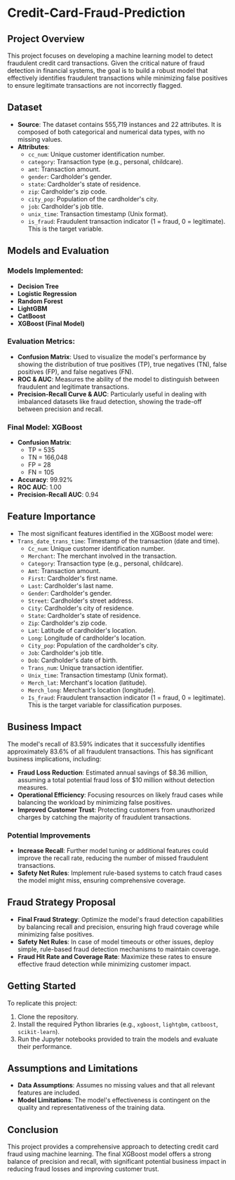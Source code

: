 # Credit-Card-Fraud-Prediction

## Project Overview

This project focuses on developing a machine learning model to detect fraudulent credit card transactions. Given the critical nature of fraud detection in financial systems, the goal is to build a robust model that effectively identifies fraudulent transactions while minimizing false positives to ensure legitimate transactions are not incorrectly flagged.

## Dataset

- **Source**: The dataset contains 555,719 instances and 22 attributes. It is composed of both categorical and numerical data types, with no missing values.
- **Attributes**:
  - `cc_num`: Unique customer identification number.
  - `category`: Transaction type (e.g., personal, childcare).
  - `amt`: Transaction amount.
  - `gender`: Cardholder's gender.
  - `state`: Cardholder's state of residence.
  - `zip`: Cardholder's zip code.
  - `city_pop`: Population of the cardholder's city.
  - `job`: Cardholder's job title.
  - `unix_time`: Transaction timestamp (Unix format).
  - `is_fraud`: Fraudulent transaction indicator (1 = fraud, 0 = legitimate). This is the target variable.

## Models and Evaluation

### Models Implemented:
- **Decision Tree**
- **Logistic Regression**
- **Random Forest**
- **LightGBM**
- **CatBoost**
- **XGBoost (Final Model)**

### Evaluation Metrics:
- **Confusion Matrix**: Used to visualize the model's performance by showing the distribution of true positives (TP), true negatives (TN), false positives (FP), and false negatives (FN).
- **ROC & AUC**: Measures the ability of the model to distinguish between fraudulent and legitimate transactions.
- **Precision-Recall Curve & AUC**: Particularly useful in dealing with imbalanced datasets like fraud detection, showing the trade-off between precision and recall.

### Final Model: XGBoost
- **Confusion Matrix**:
  - TP = 535
  - TN = 166,048
  - FP = 28
  - FN = 105
- **Accuracy**: 99.92%
- **ROC AUC**: 1.00
- **Precision-Recall AUC**: 0.94

## Feature Importance
- The most significant features identified in the XGBoost model were:
- `Trans_date_trans_time`: Timestamp of the transaction (date and time).
  - `Cc_num`: Unique customer identification number.
  - `Merchant`: The merchant involved in the transaction.
  - `Category`: Transaction type (e.g., personal, childcare).
  - `Amt`: Transaction amount.
  - `First`: Cardholder's first name.
  - `Last`: Cardholder's last name.
  - `Gender`: Cardholder's gender.
  - `Street`: Cardholder's street address.
  - `City`: Cardholder's city of residence.
  - `State`: Cardholder's state of residence.
  - `Zip`: Cardholder's zip code.
  - `Lat`: Latitude of cardholder's location.
  - `Long`: Longitude of cardholder's location.
  - `City_pop`: Population of the cardholder's city.
  - `Job`: Cardholder's job title.
  - `Dob`: Cardholder's date of birth.
  - `Trans_num`: Unique transaction identifier.
  - `Unix_time`: Transaction timestamp (Unix format).
  - `Merch_lat`: Merchant's location (latitude).
  - `Merch_long`: Merchant's location (longitude).
  - `Is_fraud`: Fraudulent transaction indicator (1 = fraud, 0 = legitimate). This is the target variable for classification purposes.

## Business Impact

The model's recall of 83.59% indicates that it successfully identifies approximately 83.6% of all fraudulent transactions. This has significant business implications, including:
- **Fraud Loss Reduction**: Estimated annual savings of $8.36 million, assuming a total potential fraud loss of $10 million without detection measures.
- **Operational Efficiency**: Focusing resources on likely fraud cases while balancing the workload by minimizing false positives.
- **Improved Customer Trust**: Protecting customers from unauthorized charges by catching the majority of fraudulent transactions.

### Potential Improvements
- **Increase Recall**: Further model tuning or additional features could improve the recall rate, reducing the number of missed fraudulent transactions.
- **Safety Net Rules**: Implement rule-based systems to catch fraud cases the model might miss, ensuring comprehensive coverage.

## Fraud Strategy Proposal

- **Final Fraud Strategy**: Optimize the model's fraud detection capabilities by balancing recall and precision, ensuring high fraud coverage while minimizing false positives.
- **Safety Net Rules**: In case of model timeouts or other issues, deploy simple, rule-based fraud detection mechanisms to maintain coverage.
- **Fraud Hit Rate and Coverage Rate**: Maximize these rates to ensure effective fraud detection while minimizing customer impact.

## Getting Started

To replicate this project:
1. Clone the repository.
2. Install the required Python libraries (e.g., `xgboost`, `lightgbm`, `catboost`, `scikit-learn`).
3. Run the Jupyter notebooks provided to train the models and evaluate their performance.

## Assumptions and Limitations

- **Data Assumptions**: Assumes no missing values and that all relevant features are included.
- **Model Limitations**: The model's effectiveness is contingent on the quality and representativeness of the training data.

## Conclusion

This project provides a comprehensive approach to detecting credit card fraud using machine learning. The final XGBoost model offers a strong balance of precision and recall, with significant potential business impact in reducing fraud losses and improving customer trust.
